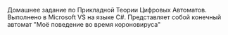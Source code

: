 Домашнее задание по Прикладной Теории Цифровых Автоматов.
Выполнено в Microsoft VS на языке C#.
Представляет собой конечный автомат "Моё поведение во время короновируса"
